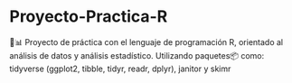 # Proyecto-Practica-R
🔵📊 Proyecto de práctica con el lenguaje de programación R, orientado al análisis de datos y análisis estadístico.  Utilizando paquetes📦 como: tidyverse (ggplot2, tibble, tidyr, readr, dplyr), janitor y skimr
